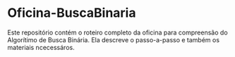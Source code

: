 # Oficina-BuscaBinaria
Este repositório contém o roteiro completo da oficina para compreensão do Algorítimo de Busca Binária. Ela descreve o passo-a-passo e também os materiais ncecessáros.
